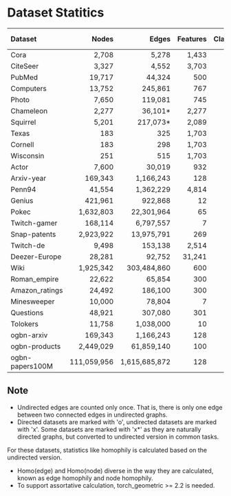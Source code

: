 # Dataset Statitics 

| Dataset | Nodes | Edges | Features | Classes | Directed |Homo(edge) |Homo(node) | Assortativity | Avg. Degree | 
| :-----| ----: | ----: | ----: | ----: | :----: | ----: | ----: | ----: | ----: | 
| Cora         | 2,708   | 5,278     | 1,433 | 7 | x | 0.810 | 0.825 | -0.066 | 3.898 |
| CiteSeer     | 3,327   | 4,552     | 3,703 | 6 | x | 0.736 | 0.706 |  0.048 | 2.736 |
| PubMed       | 19,717  | 44,324    | 500  | 3 | x | 0.802 | 0.792 | -0.044 | 4.496 |
| Computers    | 13,752  | 245,861   | 767  | 10| x | 0.777 | 0.785 | -0.056 | 35.756| 
| Photo        | 7,650   | 119,081   | 745  | 8 | x | 0.827 | 0.836 | -0.045 | 31.132|
| Chameleon    | 2,277   | 36,101*   | 2,277 | 5 | x*| 0.235 | 0.104 | -0.113 | 31.709| 
| Squirrel     | 5,201   | 217,073*  | 2,089 | 5 | x*| 0.224 | 0.089 |  0.374 | 83.474|
| Texas        |  183   |   325    | 1,703 | 5 | x*| 0.108 | 0.065 | -0.346 | 1.776 |
| Cornell      |  183   |   298    | 1,703 | 5 | x*| 0.305 | 0.212 | -0.384 | 1.628 |
| Wisconsin    |  251   |   515    | 1,703 | 5 | x*| 0.196 | 0.172 | -0.272 | 2.052 |
| Actor        | 7,600   | 30,019    | 932  | 5 | x*| 0.219 | 0.159 | -0.111 | 3.950 |
| Arxiv-year   | 169,343 | 1,166,243  | 128  | 5 | o | 0.222 | 0.256 |  0.014 | 6.887 |
| Penn94       | 41,554  | 1,362,229  | 4,814 | 2 | x | 0.470 | 0.483 | -0.001 | 65.564| 
| Genius       | 421,961 | 922,868   | 12   | 2 | x*| 0.593 | 0.509 | -0.102 | 4.374 |
| Pokec        | 1,632,803| 22,301,964 | 65   | 2 | x*| 0.425 | 0.428 |  0.002 | 27.317|
| Twitch-gamer | 168,114 | 6,797,557  |  7   | 2 | x*| 0.554 | 0.556 | -0.087 | 80.868|  
| Snap-patents | 2,923,922| 13,975,791 | 269  | 5 | o | 0.219 | 0.208 |  0.033 | 4.780 |
| Twitch-de    | 9,498   | 153,138   | 2,514 | 2 | x*| 0.632 | 0.596 | -0.115 | 32.246|
| Deezer-Europe| 28,281  | 92,752    | 31,241| 2 | x | 0.525 | 0.530 |  0.104 | 6.559 |
| Wiki         | 1,925,342| 303,484,860| 600  | 5 | x*| 0.378 | 0.258 | -0.015 |251.962|
| Roman_empire | 22,622 | 65,854 | 300 | 18 | x | 0.047 | 0.046 | -0.028 | 2.906 |
| Amazon_ratings | 24,492 | 186,100 | 300 | 5 | x | 0.380 | 0.376 | -0.092 | 7.598 |
| Minesweeper  | 10,000 | 78,804 | 7 | 2 | x | 0.683 | 0.683 | 0.392 | 7.880 |
| Questions    | 48,921 | 307,080 | 301 | 2 | x | 0.840 | 0.898 | -0.152 | 6.277 |
| Tolokers     | 11,758 | 1,038,000 | 10 | 2 | x | 0.595 | 0.634 | -0.080 | 88.280 |
| ogbn-arxiv   | 169,343 | 1,166,243  |  128 | 40| o | 0.655 | 0.428 |  0.014 | 6.887 |
| ogbn-products| 2,449,029 | 61,859,140 |  100 | 47| x | 0.808 | 0.817 | -0.042 | 50.517|
| ogbn-papers100M | 111,059,956 | 1,615,685,872 | 128 | 172 | o | - | - | - | 14.548

## Note
* Undirected edges are counted only once. That is, there is only one edge between two connected edges in undirected graphs.
* Directed datasets are marked with 'o', undirected datasets are marked with 'x'. 
Some datasets are marked with 'x*' as they are naturally directed graphs, but converted to undirected version in common tasks. 

For these datasets, statistics like homophily is calculated based on the undirected version.
* Homo(edge) and Homo(node) diverse in the way they are calculated, known as edge homophily and node homophily.
* To support assortative calculation, torch_geometric >= 2.2 is needed. 
